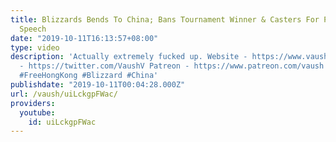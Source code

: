 ```yaml
---
title: Blizzards Bends To China; Bans Tournament Winner & Casters For Pro-Hong Kong
  Speech
date: "2019-10-11T16:13:57+08:00"
type: video
description: 'Actually extremely fucked up. Website - https://www.vaush.gg/ Twitter
  - https://twitter.com/VaushV Patreon - https://www.patreon.com/vaush Donate - https://www.paypal.me/vaush
  #FreeHongKong #Blizzard #China'
publishdate: "2019-10-11T00:04:28.000Z"
url: /vaush/uiLckgpFWac/
providers:
  youtube:
    id: uiLckgpFWac
---
```

